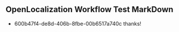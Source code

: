 ## OpenLocalization Workflow Test MarkDown
* 600b47f4-de8d-406b-8fbe-00b6517a740c 
thanks!<!--HONumber=Feb16_HO4-->
